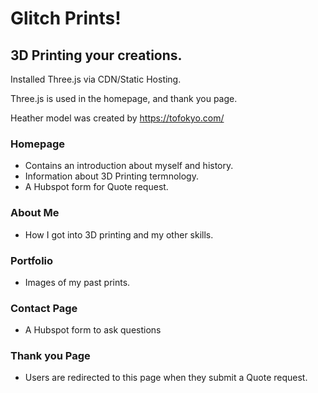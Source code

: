 ﻿# Glitch Prints! 

## 3D Printing your creations.

Installed Three.js via CDN/Static Hosting. 

Three.js is used in the homepage, and thank you page. 

Heather model was created by https://tofokyo.com/

### Homepage 
* Contains an introduction about myself and history. 
* Information about 3D Printing termnology.
* A Hubspot form for Quote request.

### About Me
* How I got into 3D printing and my other skills.

### Portfolio 
* Images of my past prints.

### Contact Page
* A Hubspot form to ask questions

### Thank you Page
* Users are redirected to this page when they submit a Quote request. 
